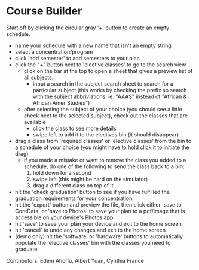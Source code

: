 # Course Builder

Start off by clicking the circular gray '+' button to create an empty schedule.
- name your schedule with a new name that isn't an empty string
- select a concentration/program
- click 'add semester' to add semesters to your plan
- click the "+" button next to 'elective classes' to go to the search view
    - click on the bar at the top to open a sheet that gives a preview list of all subjects. 
        -  input a search in the subject search sheet to search for a particular subject (this works by checking the prefix so search with the subject abbriviations. ie. "AAAS" instead of "African & African Amer Studies")
    - after selecting the subject of your choice (you should see a little check next to the selected subject), check out the classes that are available
        - click the class to see more details
        - swipe left to add it to the electives bin (it should disappear)
- drag a class from 'required classes' or 'elective classes' from the bin to a schedule of your choice (you might have to hold click it to initiate the drag)
    - if you made a mistake or want to remove the class you added to a schedule, do one of the following to send the class back to a bin:
        1. hold down for a second 
        2. swipe left (this might be hard on the simulator)
        3. drag a different class on top of it 
- hit the 'check graduation' button to see if you have fulfilled the graduation requirements for your concentration.
- hit the 'export' button and preview the file, then click either 'save to CoreData' or 'save to Photos' to save your plan to a pdf/image that is accessible on your device's Photos app
- hit 'save' to save your plan your device and exit to the home screen
- hit 'cancel' to undo any changes and exit to the home screen
- (demo only) hit the 'software' or 'hardware' buttons to automatically populate the 'elective classes' bin with the classes you need to graduate.

Contributors:
Edem Ahorlu, Albert Yuan, Cynthia France


